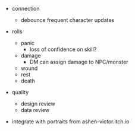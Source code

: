 - connection
  - debounce frequent character updates

- rolls
  - panic
    - loss of confidence on skill?
  - damage
    - DM can assign damage to NPC/monster
  - wound
  - rest
  - death

- quality
  - design review
  - data review

- integrate with portraits from ashen-victor.itch.io